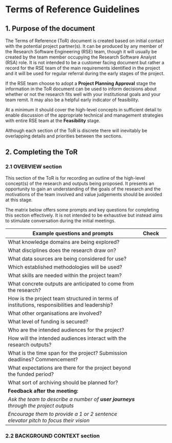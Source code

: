 # Terms of Reference Guidelines
## 1. Purpose of the document
The Terms of Reference (ToR) document is created based on initial contact with the potential project partner(s). It can be produced by any member of the Research Software Engineering (RSE) team, though it will usually be created by the team member occupying the Research Software Analyst (RSA) role. It is not intended to be a customer facing document but rather a record for the RSE team of the main requirements identified in the project and it will be used for regular referral during the early stages of the project.

If the RSE team choose to adopt a **Project Planning Approval** stage the information in the ToR document can be used to inform decisions about whether or not the research fits well with your institutional goals and your team remit. It may also be a helpful early indicator of feasibility.

At a minimum it should cover the high-level concepts in sufficient detail to enable discussion of the appropriate technical and management strategies with entire RSE team at the **Feasibility** stage.

Although each section of the ToR is discrete there will inevitably be overlapping details and priorities between the sections.

## 2. Completing the ToR

### 2.1 OVERVIEW section

This section of the ToR is for recording an outline of the high-level concept(s) of the research and outputs being proposed. It presents an opportunity to gain an understanding of the goals of the research and the motivations of the team involved and value judgements should be avoided at this stage.

The matrix below offers some prompts and key questions for completing this section effectively. It is not intended to be exhaustive but instead aims to stimulate conversation during the initial meetings.

|**Example questions and prompts**| **Check**  ||
|--|--|--|
|What knowledge domains are being explored?
|What disciplines does the research draw on?
|What data sources are being considered for use?
|Which established methodologies will be used?
|What skills are needed within the project team?
|What concrete outputs are anticipated to come from the research?
|How is the project team structured in terms of institutions, responsibilities and leadership?
|What other organisations are involved?
|What level of funding is secured?
|Who are the intended audiences for the project?
|How will the intended audiences interact with the research outputs?
|What is the time span for the project? Submission deadlines? Commencement?
|What expectations are there for the project beyond the funded period?
|What sort of archiving should be planned for?
|**Feedback after the meeting:**
|*Ask the team to describe a number of **user journeys** through the project outputs*
|*Encourage them to provide a 1 or 2 sentence elevator pitch to focus their vision*

### 2.2 BACKGROUND CONTEXT section

 





<!--stackedit_data:
eyJwcm9wZXJ0aWVzIjoidGl0bGU6IFRlcm1zIG9mIFJlZmVyZW
5jZSBHdWlkYW5jZVxuYXV0aG9yOiBOZWlsIEpha2VtYW5cbmRh
dGU6ICcyMDE4LTExLTI4J1xuIiwiaGlzdG9yeSI6Wy0xNzMwMT
k1OTY3LC0xNzk1MDgyODAxLC03NDUyOTY2NDgsMTc2MzMxNDk1
NywxMjM4MjM2NjU2LC0xMTc4ODIwNzAyLC0xMjM2NzEwMDY0LC
0xNzcyOTE5NjE0LDY3NzYwNDkwOF19
-->